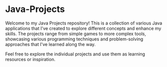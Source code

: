 # Java-Projects
Welcome to my Java Projects repository! This is a collection of various Java applications that I've created to explore different concepts and enhance my skills. The projects range from simple games to more complex tools, showcasing various programming techniques and problem-solving approaches that I've learned along the way.

Feel free to explore the individual projects and use them as learning resources or inspiration.